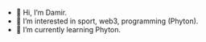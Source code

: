 - 👋 Hi, I’m Damir.
- 👀 I’m interested in sport, web3, programming (Phyton). 
- 🌱 I’m currently learning Phyton.

<!---
damirmarkush/damirmarkush is a ✨ special ✨ repository because its `README.md` (this file) appears on your GitHub profile.
You can click the Preview link to take a look at your changes.
--->
